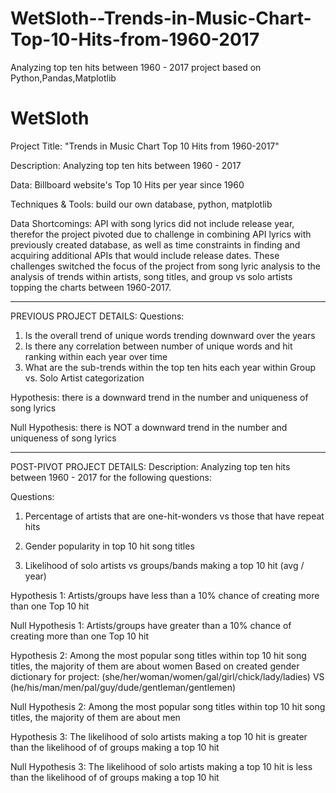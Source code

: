 # WetSloth--Trends-in-Music-Chart-Top-10-Hits-from-1960-2017
Analyzing top ten hits between 1960 - 2017 project based on Python,Pandas,Matplotlib



# WetSloth
Project Title: "Trends in Music Chart Top 10 Hits from 1960-2017"

Description: Analyzing top ten hits between 1960 - 2017

Data: Billboard website's Top 10 Hits per year since 1960

Techniques & Tools: build our own database, python, matplotlib

Data Shortcomings: API with song lyrics did not include release year, therefor the project pivoted due to challenge in combining API lyrics with previously created database, as well as time constraints in finding and acquiring additional APIs that would include release dates. These challenges switched the focus of the project from song lyric analysis to the analysis of trends within artists, song titles, and group vs solo artists topping the charts between 1960-2017.

---------------------------

PREVIOUS PROJECT DETAILS:
Questions:
1)	Is the overall trend of unique words trending downward over the years
2)	Is there any correlation between number of unique words and hit ranking within each year over time
3)	What are the sub-trends within the top ten hits each year within Group vs. Solo Artist categorization

Hypothesis: there is a downward trend in the number and uniqueness of song lyrics

Null Hypothesis: there is NOT a downward trend in the number and uniqueness of song lyrics

---------------------------

POST-PIVOT PROJECT DETAILS:
Description: Analyzing top ten hits between 1960 - 2017 for the following questions:

Questions:
1) Percentage of artists that are one-hit-wonders vs those that have repeat hits

2) Gender popularity in top 10 hit song titles

3) Likelihood of solo artists vs groups/bands making a top 10 hit (avg / year)


Hypothesis 1: Artists/groups have less than a 10% chance of creating more than one Top 10 hit

Null Hypothesis 1: Artists/groups have greater than a 10% chance of creating more than one Top 10 hit

Hypothesis 2: Among the most popular song titles within top 10 hit song titles, the majority of them are about women 
Based on created gender dictionary for project: (she/her/woman/women/gal/girl/chick/lady/ladies) VS (he/his/man/men/pal/guy/dude/gentleman/gentlemen)

Null Hypothesis 2: Among the most popular song titles within top 10 hit song titles, the majority of them are about men 

Hypothesis 3: The likelihood of solo artists making a top 10 hit is greater than the likelihood of of groups making a top 10 hit

Null Hypothesis 3: The likelihood of solo artists making a top 10 hit is less than the likelihood of of groups making a top 10 hit


